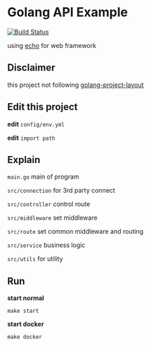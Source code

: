 # Golang API Example

[![Build Status](https://travis-ci.org/koungkub/go-api-example.svg?branch=master)](https://travis-ci.org/koungkub/go-api-example)

using [echo](https://echo.labstack.com/) for web framework

## Disclaimer

this project not following [golang-project-layout](https://github.com/golang-standards/project-layout)

## Edit this project

**edit** `config/env.yml`

**edit** `import path`

## Explain

`main.go` main of program

`src/connection` for 3rd party connect

`src/controller` control route

`src/middleware` set middleware

`src/route` set common middleware and routing

`src/service` business logic

`src/utils` for utility

## Run

**start normal**

`make start`

**start docker**

`make docker`
